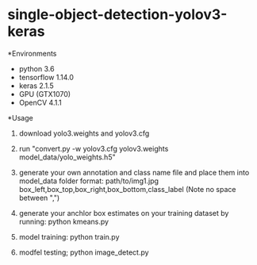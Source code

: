 # single-object-detection-yolov3-keras

*Environments

 * python 3.6
 * tensorflow 1.14.0
 * keras 2.1.5
 * GPU (GTX1070)
 * OpenCV 4.1.1
 
*Usage
 1. download yolo3.weights and yolov3.cfg 
 2. run "convert.py  -w yolov3.cfg yolov3.weights model_data/yolo_weights.h5"
 3. generate your own annotation and class name file and place them into model_data folder
  format: path/to/img1.jpg box_left,box_top,box_right,box_bottom,class_label (Note no space between ",")
 
 4. generate your anchlor box estimates on your training dataset by running: python kmeans.py
 5. model training:  python train.py
 6. modfel testing;  python image_detect.py
 
 
   
 
